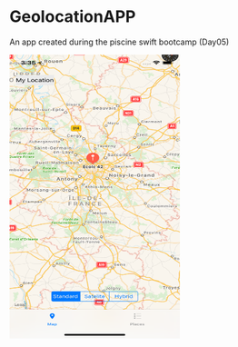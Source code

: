 # GeolocationAPP
An app created during the piscine swift bootcamp (Day05)

<a href="url"><img src="https://github.com/amkhuma/GeolocationAPP/blob/master/images/image1.png" align="left" height="500" width="300" ></a>
